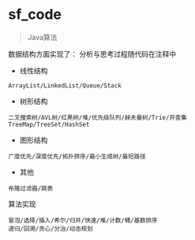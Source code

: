 # sf_code
> Java算法

数据结构方面实现了：
     分析与思考过程随代码在注释中
- 线性结构

```
ArrayList/LinkedList/Queue/Stack
```

- 树形结构

```
二叉搜索树/AVL树/红黑树/堆/优先级队列/赫夫曼树/Trie/并查集
TreeMap/TreeSet/HashSet
```

- 图形结构

```
广度优先/深度优先/拓扑排序/最小生成树/最短路径
```

- 其他

```
布隆过滤器/跳表
```

算法实现

```
冒泡/选择/插入/希尔/归并/快速/堆/计数/桶/基数排序
递归/回溯/贪心/分治/动态规划
```

